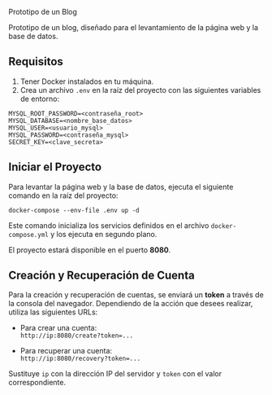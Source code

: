 Prototipo de un Blog

Prototipo de un blog, diseñado para el levantamiento de la página web y la base de datos.

## Requisitos

1. Tener Docker instalados en tu máquina.
2. Crea un archivo `.env` en la raíz del proyecto con las siguientes variables de entorno:

```
MYSQL_ROOT_PASSWORD=<contraseña_root>  
MYSQL_DATABASE=<nombre_base_datos>  
MYSQL_USER=<usuario_mysql>  
MYSQL_PASSWORD=<contraseña_mysql>  
SECRET_KEY=<clave_secreta>  
```

## Iniciar el Proyecto

Para levantar la página web y la base de datos, ejecuta el siguiente comando en la raíz del proyecto:

```docker-compose --env-file .env up -d```

Este comando inicializa los servicios definidos en el archivo `docker-compose.yml` y los ejecuta en segundo plano.

El proyecto estará disponible en el puerto **8080**.

## Creación y Recuperación de Cuenta

Para la creación y recuperación de cuentas, se enviará un **token** a través de la consola del navegador. Dependiendo de la acción que desees realizar, utiliza las siguientes URLs:

- Para crear una cuenta:  
  ```http://ip:8080/create?token=...```

- Para recuperar una cuenta:  
  ```http://ip:8080/recovery?token=...```

Sustituye `ip` con la dirección IP del servidor y `token` con el valor correspondiente.

